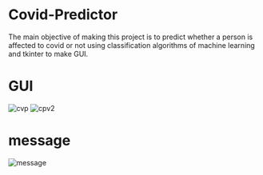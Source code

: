 # Covid-Predictor
The main objective of making this project is to predict whether a person is affected to covid or not using classification algorithms of machine learning and tkinter to make GUI.
# GUI
![cvp](https://github.com/Kanika-Chopra/Covid-Predictor/assets/112123313/84aae6ca-cb09-4faf-b9f1-8d4f8c8c8b46)
![cpv2](https://github.com/Kanika-Chopra/Covid-Predictor/assets/112123313/a3b84ac9-ce4e-4246-a8b7-a6794afca996)
# message
![message](https://github.com/Kanika-Chopra/Covid-Predictor/assets/112123313/e0e6879c-8964-4003-8e15-adb390d2a8cb)
